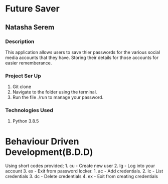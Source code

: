 # Future Saver

## Natasha Serem

### Description
This application allows users to save thier passwords for the various social media accounts that they have.
Storing their details for those accounts for easier rememberance.

### Project Ser Up
1. Git clone
2. Navigate to the folder using the terminal.
3. Run the file ./run to manage your password.

### Technologies Used
1. Python 3.8.5

# Behaviour Driven Development(B.D.D)
Using short codes provided;
    1. cu - Create new user
    2. lg - Log into your account
    3. ex - Exit from password locker.
    1. ac - Add credentials.
    2. lc - List credentials
    3. dc - Delete credentials
    4. ex - Exit from creating credentials 

